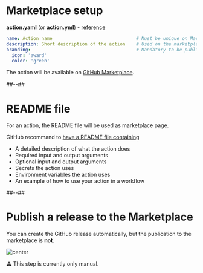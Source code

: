 <!-- .slide: class="with-code-bg-dark" -->

# Marketplace setup

**action.yaml** (or **action.yml**) - [reference](https://docs.github.com/en/actions/creating-actions/metadata-syntax-for-github-actions#branding)

```yaml [1|2|3-5]
name: Action name                               # Must be unique on Marketplace
description: Short description of the action    # Used on the marketplace
branding:                                       # Mandatory to be publish on the Marketplace
  icon: 'award'  
  color: 'green'
```

The action will be available on [GitHub Marketplace](https://github.com/marketplace?type=actions).

##--##

# README file

For an action, the README file will be used as marketplace page.

GitHub recommand to [have a README file containing](https://docs.github.com/en/actions/creating-actions/about-custom-actions#creating-a-readme-file-for-your-action)

- A detailed description of what the action does
- Required input and output arguments
- Optional input and output arguments
- Secrets the action uses
- Environment variables the action uses
- An example of how to use your action in a workflow
<!-- .element: class="list-fragment" -->

##--##

# Publish a release to the Marketplace

You can create the GitHub release automatically, but the publication to the marketplace is **not**.

![center](./assets/images/lifecycle-marketplace.png)

⚠️ This step is currently only manual.
<!-- .element: class="credits" -->
